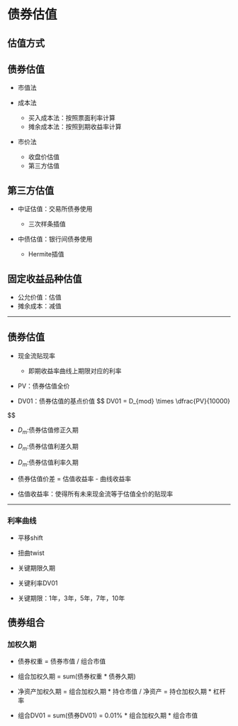 # 债券估值

## 估值方式



## 债券估值

- 市值法

- 成本法
    - 买入成本法：按照票面利率计算
    - 摊余成本法：按照到期收益率计算
- 市价法
    - 收盘价估值
    - 第三方估值


## 第三方估值


- 中证估值：交易所债券使用
    - 三次样条插值

- 中债估值：银行间债券使用
    - Hermite插值

## 固定收益品种估值

- 公允价值：估值
- 摊余成本：减值



---

## 债券估值

- 现金流贴现率
    - 即期收益率曲线上期限对应的利率

- PV：债券估值全价
- DV01：债券估值的基点价值
$$
DV01 = D_{mod} \times \dfrac{PV}{10000}

$$


- $D_m$:债券估值修正久期
- $D_m$:债券估值利差久期
- $D_m$:债券估值利率久期

- 债券估值价差 = 估值收益率 - 曲线收益率

- 估值收益率：使得所有未来现金流等于估值全价的贴现率


---
### 利率曲线

- 平移shift
- 扭曲twist


- 关键期限久期
- 关键利率DV01


- 关键期限：1年，3年，5年，7年，10年


## 债券组合

### 加权久期

- 债券权重 = 债券市值 / 组合市值

- 组合加权久期 = sum(债券权重 * 债券久期)

- 净资产加权久期 = 组合加权久期 * 持仓市值 / 净资产 = 持仓加权久期 * 杠杆率

- 组合DV01 = sum(债券DV01) = 0.01% * 组合加权久期 * 组合市值

